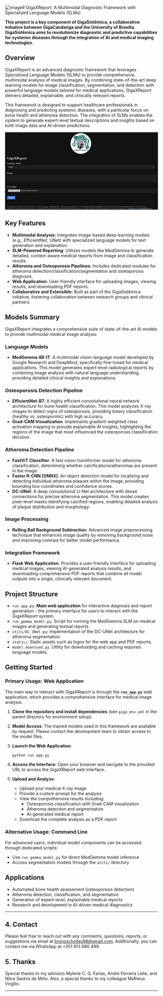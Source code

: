 ![image](https://github.com/user-attachments/assets/f95b5ff5-5441-419f-bd85-dd8b623b624d)# GigaXReport: A Multimodal Diagnostic Framework with Specialized Language Models (SLMs)

**This project is a key component of GigaSistêmica, a collaborative initiative between GigaCandanga and the University of Brasília. GigaSistêmica aims to revolutionize diagnostic and predictive capabilities for systemic diseases through the integration of AI and medical imaging technologies.**

## Overview

GigaXReport is an advanced diagnostic framework that leverages Specialized Language Models (SLMs) to provide comprehensive, multimodal analysis of medical images. By combining state-of-the-art deep learning models for image classification, segmentation, and detection with powerful language models tailored for medical applications, GigaXReport delivers detailed, explainable, and clinically relevant reports.

This framework is designed to support healthcare professionals in diagnosing and predicting systemic diseases, with a particular focus on bone health and atheroma detection. The integration of SLMs enables the system to generate expert-level textual descriptions and insights based on both image data and AI-driven predictions.

![](https://raw.githubusercontent.com/BrunoScholles98/GigaXReport-A-Multimodal-Diagnostic-Framework-with-Specialized-Language-Models-SLMs/refs/heads/main/static/MainPage_Example.png)

## Key Features

- **Multimodal Analysis:** Integrates image-based deep learning models (e.g., EfficientNet, UNet) with specialized language models for text generation and explanation.
- **SLM-Powered Reporting:** Utilizes models like MedGemma to generate detailed, context-aware medical reports from image and classification results.
- **Atheroma and Osteoporosis Pipelines:** Includes dedicated modules for atheroma detection/classification/segmentation and osteoporosis diagnosis.
- **Web Application:** User-friendly interface for uploading images, viewing results, and downloading PDF reports.
- **Collaborative and Extensible:** Built as part of the GigaSistêmica initiative, fostering collaboration between research groups and clinical partners.

## Models Summary

GigaXReport integrates a comprehensive suite of state-of-the-art AI models to provide multimodal medical image analysis:

### **Language Models**
- **MedGemma 4B-IT**: A multimodal vision-language model developed by Google Research and DeepMind, specifically fine-tuned for medical applications. This model generates expert-level radiological reports by combining image analysis with natural language understanding, providing detailed clinical insights and explanations.

### **Osteoporosis Detection Pipeline**
- **EfficientNet-B7**: A highly efficient convolutional neural network architecture for bone health classification. This model analyzes X-ray images to detect signs of osteoporosis, providing binary classification (healthy vs. osteoporotic) with high accuracy.
- **Grad-CAM Visualization**: Implements gradient-weighted class activation mapping to provide explainable AI insights, highlighting the regions of the image that most influenced the osteoporosis classification decision.

### **Atheroma Detection Pipeline**
- **FastViT Classifier**: A fast vision transformer model for atheroma classification, determining whether calcifications/atheromas are present in the image.
- **Faster R-CNN (ONNX)**: An object detection model for localizing and detecting individual atheroma plaques within the image, providing bounding box coordinates and confidence scores.
- **DC-UNet**: A deep convolutional U-Net architecture with dense connections for precise atheroma segmentation. This model creates pixel-level masks identifying calcified regions, enabling detailed analysis of plaque distribution and morphology.

### **Image Processing**
- **Rolling Ball Background Subtraction**: Advanced image preprocessing technique that enhances image quality by removing background noise and improving contrast for better model performance.

### **Integration Framework**
- **Flask Web Application**: Provides a user-friendly interface for uploading medical images, viewing AI-generated analysis results, and downloading comprehensive PDF reports that combine all model outputs into a single, clinically relevant document.

## Project Structure

- `run_app.py`: **Main web application** for interactive diagnosis and report generation - the primary interface for users to interact with the GigaXReport system.
- `run_gemma_model.py`: Script for running the MedGemma SLM on medical images and generating textual reports.
- `utils/DC_UNet.py`: Implementation of the DC-UNet architecture for atheroma segmentation.
- `static/`: Static assets such as logos for the web app and PDF reports.
- `model_download.py`: Utility for downloading and caching required language models.

## Getting Started

### **Primary Usage: Web Application**

The main way to interact with GigaXReport is through the **`run_app.py`** web application, which provides a comprehensive interface for medical image analysis:

1. **Clone the repository and install dependencies** (see `giga_env.yml` in the parent directory for environment setup).

2. **Model Access**: The trained models used in this framework are available by request. Please contact the development team to obtain access to the model files.

3. **Launch the Web Application**:
   ```bash
   python run_app.py
   ```

4. **Access the Interface**: Open your browser and navigate to the provided URL to access the GigaXReport web interface.

5. **Upload and Analyze**: 
   - Upload your medical X-ray image
   - Provide a custom prompt for the analysis
   - View the comprehensive results including:
     - Osteoporosis classification with Grad-CAM visualization
     - Atheroma detection and segmentation
     - AI-generated medical report
   - Download the complete analysis as a PDF report

### **Alternative Usage: Command Line**

For advanced users, individual model components can be accessed through dedicated scripts:
- Use `run_gemma_model.py` for direct MedGemma model inference
- Access segmentation models through the `utils/` directory

## Applications

- Automated bone health assessment (osteoporosis detection)
- Atheroma detection, classification, and segmentation
- Generation of expert-level, explainable medical reports
- Research and development in AI-driven medical diagnostics

---

## 4. Contact

Please feel free to reach out with any comments, questions, reports, or suggestions via email at [brunoscholles98@gmail.com](mailto:brunoscholles98@gmail.com). Additionally, you can contact me via WhatsApp at +351 913 686 499.

## 5. Thanks

Special thanks to my advisors Mylene C. Q. Farias, André Ferreira Leite, and Nilce Santos de Melo. Also, a special thanks to my colleague Matheus Virgílio.

---
